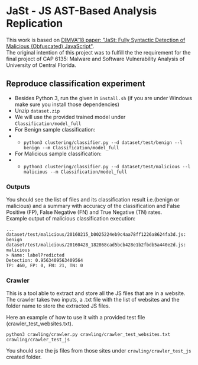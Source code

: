 # JaSt - JS AST-Based Analysis Replication

This work is based on [DIMVA'18 paper: "JaSt: Fully Syntactic Detection of Malicious (Obfuscated) JavaScript"](https://swag.cispa.saarland/papers/fass2018jast.pdf).  
The original intention of this project was to fulfill the the requirement for the final project of 
CAP 6135: Malware and Software Vulnerability Analysis of University of Central Florida. 

## Reproduce classification experiment
- Besides Python 3, run the given in `install.sh` (if you are under Windows make sure you install those dependencies)
- Unzip `dataset.zip`
- We will use the provided trained model under `Classification/model_full`
- For Benign sample classification: 
- - `python3 clustering/classifier.py --d dataset/test/benign --l benign --m Classification/model_full`
- For Malicious sample classification: 
- - `python3 clustering/classifier.py --d dataset/test/malicious --l malicious --m Classification/model_full`

### Outputs
You should see the list of files and its classification result i.e.(benign or malicious) and a summary 
with accuracy of the classification and False Positive (FP), False Negative (FN) and True Negative (TN) rates.  
Example output of malicious classification execution:
```
...
dataset/test/malicious/20160215_b0025224eb9c4aa78ff1226a8624fa3d.js: benign
dataset/test/malicious/20160428_182868cad5bcb428e1b2fbdb5a440e2d.js: malicious
> Name: labelPredicted
Detection: 0.9563409563409564
TP: 460, FP: 0, FN: 21, TN: 0

```

### Crawler
This is a tool able to extract and store all the JS files that are in a website. 
The crawler takes two inputs, a .txt file with the list of websites and the folder name to store the extracted JS files.

Here an example of how to use it with a provided test file (crawler_test_websites.txt).

`python3 crawling/crawler.py crawling/crawler_test_websites.txt crawling/crawler_test_js`

You should see the js files from those sites under `crawling/crawler_test_js` created folder. 